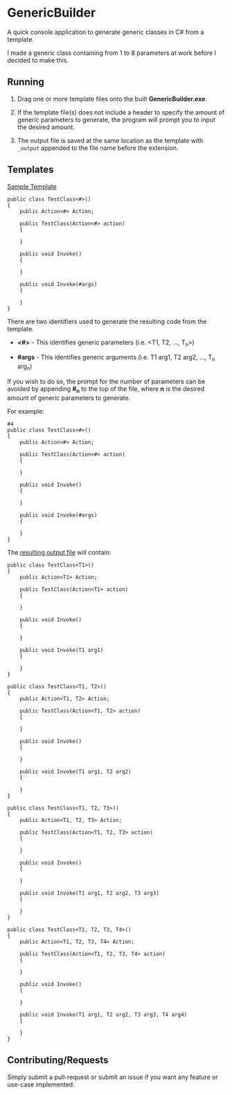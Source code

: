 # GenericBuilder
A quick console application to generate generic classes in C# from a template.

I made a generic class containing from 1 to 8 parameters at work before I decided to make this.

## Running

1. Drag one or more template files onto the built **GenericBuilder.exe**.

2. If the template file(s) does not include a header to specify the amount of generic parameters to generate, the program will prompt you to input the desired amount.

3. The output file is saved at the same location as the template with `_output` appended to the file name before the extension.

## Templates

[Sample Template](TemplateTest.txt)

```
public class TestClass<#>()
{
    public Action<#> Action;

    public TestClass(Action<#> action)
    {

    }

    public void Invoke()
    {

    }

    public void Invoke(#args)
    {

    }
}
```

There are two identifiers used to generate the resulting code from the template.

- **<#>** - This identifies generic parameters (i.e. <T1, T2, ..., T<sub>n</sub>>)

- **#args** - This identifies generic arguments (i.e. T1 arg1, T2 arg2, ..., T<sub>n</sub> arg<sub>n</sub>)

If you wish to do so, the prompt for the number of parameters can be avoided by appending **#<sub>n</sub>** to the top of the file, where **n** is the desired amount of generic parameters to generate.

For example:

```
#4
public class TestClass<#>()
{
    public Action<#> Action;

    public TestClass(Action<#> action)
    {

    }

    public void Invoke()
    {

    }

    public void Invoke(#args)
    {

    }
}
```

The [resulting output file](TemplateTest_output.txt) will contain:

```
public class TestClass<T1>()
{
	public Action<T1> Action;

	public TestClass(Action<T1> action)
	{

	}

	public void Invoke()
	{

	}

	public void Invoke(T1 arg1)
	{

	}
}

public class TestClass<T1, T2>()
{
	public Action<T1, T2> Action;

	public TestClass(Action<T1, T2> action)
	{

	}

	public void Invoke()
	{

	}

	public void Invoke(T1 arg1, T2 arg2)
	{

	}
}

public class TestClass<T1, T2, T3>()
{
	public Action<T1, T2, T3> Action;

	public TestClass(Action<T1, T2, T3> action)
	{

	}

	public void Invoke()
	{

	}

	public void Invoke(T1 arg1, T2 arg2, T3 arg3)
	{

	}
}

public class TestClass<T1, T2, T3, T4>()
{
	public Action<T1, T2, T3, T4> Action;

	public TestClass(Action<T1, T2, T3, T4> action)
	{

	}

	public void Invoke()
	{

	}

	public void Invoke(T1 arg1, T2 arg2, T3 arg3, T4 arg4)
	{

	}
}
```

## Contributing/Requests

Simply submit a pull-request or submit an issue if you want any feature or use-case implemented.
